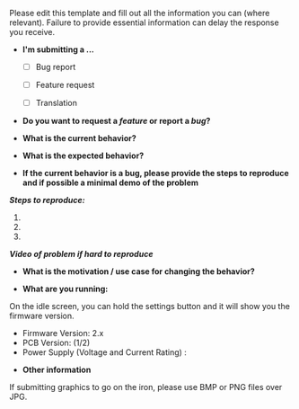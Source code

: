 Please edit this template and fill out all the information you can (where relevant). Failure to provide essential information can delay the response you receive.


* **I'm submitting a ...**
  - [ ] Bug report
  - [ ] Feature request
  - [ ] Translation


* **Do you want to request a *feature* or report a *bug*?**



* **What is the current behavior?**


* **What is the expected behavior?**


* **If the current behavior is a bug, please provide the steps to reproduce and if possible a minimal demo of the problem**

***Steps to reproduce:***

1. 
2. 
3. 

***Video of problem if hard to reproduce***

* **What is the motivation / use case for changing the behavior?**



* **What are you running:**

On the idle screen, you can hold the settings button and it will show you the firmware version.

  - Firmware Version: 2.x
  - PCB Version: (1/2)
  - Power Supply (Voltage and Current Rating) :


* **Other information** 

If submitting graphics to go on the iron, please use BMP or PNG files over JPG.

